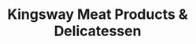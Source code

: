---
title: "Kingsway Meat Products & Delicatessen"
url: /toronto/kingsway-meat-products-and-delicatessen/
shop: deli
---